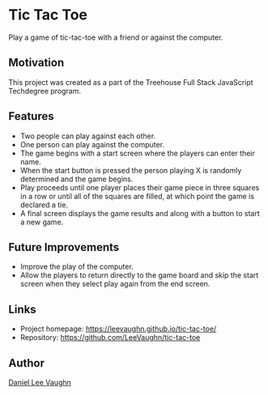 # Tic Tac Toe
Play a game of tic-tac-toe with a friend or against the computer.

## Motivation
This project was created as a part of the Treehouse Full Stack JavaScript Techdegree program.

## Features
* Two people can play against each other.
* One person can play against the computer.
* The game begins with a start screen where the players can enter their name.
* When the start button is pressed the person playing X is randomly determined and the game begins.
* Play proceeds until one player places their game piece in three squares in a row or until all of the squares are filled, at which point the game is declared a tie.
* A final screen displays the game results and along with a button to start a new game.

## Future Improvements
* Improve the play of the computer.
* Allow the players to return directly to the game board and skip the start screen when they select play again from the end screen.

## Links
* Project homepage: https://leevaughn.github.io/tic-tac-toe/
* Repository: https://github.com/LeeVaughn/tic-tac-toe

## Author
[Daniel Lee Vaughn](https://github.com/LeeVaughn)
